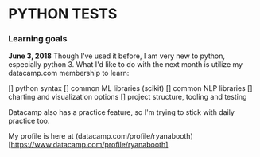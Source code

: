 # PYTHON TESTS

### Learning goals

**June 3, 2018**
Though I've used it before, I am very new to python, especially python 3.
What I'd like to do with the next month is utilize my datacamp.com membership to learn:

[] python syntax
[] common ML libraries (scikit)
[] common NLP libraries
[] charting and visualization options
[] project structure, tooling and testing

Datacamp also has a practice feature, so I'm trying to stick with daily practice too.

My profile is here at (datacamp.com/profile/ryanabooth)[https://www.datacamp.com/profile/ryanabooth].